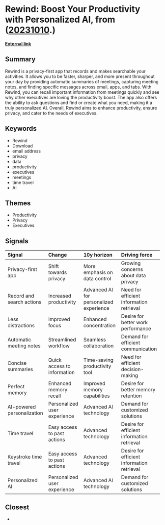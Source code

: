 # __Rewind: Boost Your Productivity with Personalized AI__, from ([20231010](https://kghosh.substack.com/p/20231010).)

__[External link](https://www.rewind.ai/use-case/executives)__



## Summary

Rewind is a privacy-first app that records and makes searchable your activities. It allows you to be faster, sharper, and more present throughout your day by providing automatic summaries of meetings, capturing meeting notes, and finding specific messages across email, apps, and tabs. With Rewind, you can recall important information from meetings quickly and see why other executives are loving the productivity boost. The app also offers the ability to ask questions and find or create what you need, making it a truly personalized AI. Overall, Rewind aims to enhance productivity, ensure privacy, and cater to the needs of executives.

## Keywords

* Rewind
* Download
* email address
* privacy
* data
* productivity
* executives
* meetings
* time travel
* AI

## Themes

* Productivity
* Privacy
* Executives

## Signals

| Signal                     | Change                       | 10y horizon                             | Driving force                              |
|:---------------------------|:-----------------------------|:----------------------------------------|:-------------------------------------------|
| Privacy-first app          | Shift towards privacy        | More emphasis on data control           | Growing concerns about data privacy        |
| Record and search actions  | Increased productivity       | Advanced AI for personalized experience | Need for efficient information retrieval   |
| Less distractions          | Improved focus               | Enhanced concentration                  | Desire for better work performance         |
| Automatic meeting notes    | Streamlined workflow         | Seamless collaboration                  | Demand for efficient communication         |
| Concise summaries          | Quick access to information  | Time-saving productivity tool           | Need for efficient decision-making         |
| Perfect memory             | Enhanced memory recall       | Improved memory capabilities            | Desire for better memory retention         |
| AI-powered personalization | Personalized user experience | Advanced AI technology                  | Demand for customized solutions            |
| Time travel                | Easy access to past actions  | Advanced technology                     | Desire for efficient information retrieval |
| Keystroke time travel      | Easy access to past actions  | Advanced technology                     | Desire for efficient information retrieval |
| Personalized AI            | Personalized user experience | Advanced AI technology                  | Demand for customized solutions            |

## Closest

* 